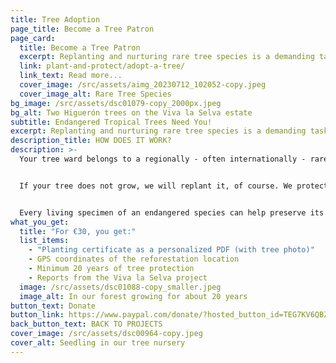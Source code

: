 ```yaml
---
title: Tree Adoption
page_title: Become a Tree Patron
page_card:
  title: Become a Tree Patron
  excerpt: Replanting and nurturing rare tree species is a demanding task - we can't do it alone. So let's do it together.
  link: plant-and-protect/adopt-a-tree/
  link_text: Read more...
  cover_image: /src/assets/aimg_20230712_102052-copy.jpeg
  cover_image_alt: Rare Tree Species
bg_image: /src/assets/dsc01079-copy_2000px.jpeg
bg_alt: Two Higuerón trees on the Viva la Selva estate
subtitle: Endangered Tropical Trees Need You!
excerpt: Replanting and nurturing rare tree species is a demanding task - we can't do it alone. So let's do it together.
description_title: HOW DOES IT WORK?
description: >-
  Your tree ward belongs to a regionally - often internationally - rare species. We plant it together with other native tree species in a biodiverse ecosystem, providing a home to many animals and plants. This not only stores carbon more efficiently than monoculture plantations but also provides better living conditions for the trees (soil quality, pest resistance, etc.).


  If your tree does not grow, we will replant it, of course. We protect these trees for at least 20 years.


  Every living specimen of an endangered species can help preserve its kind for the region and its tropical ecosystem.
what_you_get:
  title: "For €30, you get:"
  list_items:
    - "Planting certificate as a personalized PDF (with tree photo)"
    - GPS coordinates of the reforestation location
    - Minimum 20 years of tree protection
    - Reports from the Viva la Selva project
  image: /src/assets/dsc01088-copy_smaller.jpeg
  image_alt: In our forest growing for about 20 years
button_text: Donate
button_link: https://www.paypal.com/donate/?hosted_button_id=TEG7KV6QBZ9DQ
back_button_text: BACK TO PROJECTS
cover_image: /src/assets/dsc00964-copy.jpeg
cover_alt: Seedling in our tree nursery
---
```

